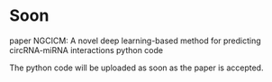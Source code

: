 # Soon
paper NGCICM: A novel deep learning-based method for predicting circRNA-miRNA interactions python code

The python code will be uploaded as soon as the paper is accepted.
